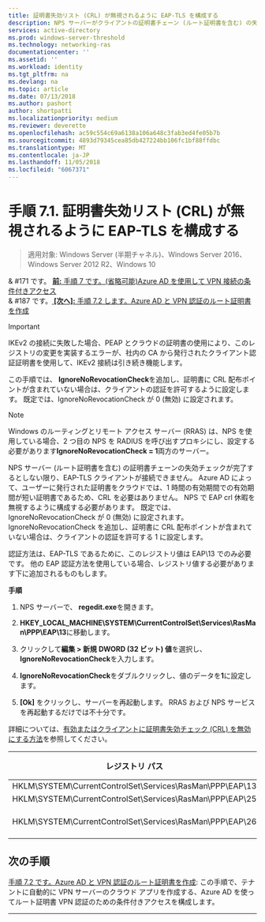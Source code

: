 ```yaml
---
title: 証明書失効リスト (CRL) が無視されるように EAP-TLS を構成する
description: NPS サーバーがクライアントの証明書チェーン (ルート証明書を含む) の失効チェックを完了し、証明書が失効していないことを確認する場合を除き、EAP-TLS クライアントが接続できません。
services: active-directory
ms.prod: windows-server-threshold
ms.technology: networking-ras
documentationcenter: ''
ms.assetid: ''
ms.workload: identity
ms.tgt_pltfrm: na
ms.devlang: na
ms.topic: article
ms.date: 07/13/2018
ms.author: pashort
author: shortpatti
ms.localizationpriority: medium
ms.reviewer: deverette
ms.openlocfilehash: ac59c554c69a6138a106a648c3fab3ed4fe05b7b
ms.sourcegitcommit: 4893d79345cea85db427224bb106fc1bf88ffdbc
ms.translationtype: MT
ms.contentlocale: ja-JP
ms.lasthandoff: 11/05/2018
ms.locfileid: "6067371"
---
```

# 手順 7.1.  証明書失効リスト (CRL) が無視されるように EAP-TLS を構成する

>適用対象: Windows Server (半期チャネル)、Windows Server 2016、Windows Server 2012 R2、Windows 10

& #171 です。 [**前:** 手順 7 です。(省略可能)Azure AD を使用して VPN 接続の条件付きアクセス](ad-ca-vpn-connectivity-windows10.md)<br>
& #187 です。[ **[次へ]:** 手順 7.2 します。Azure AD と VPN 認証のルート証明書を作成](vpn-create-root-cert-for-vpn-auth-azure-ad.md)

>[!IMPORTANT]
>IKEv2 の接続に失敗した場合、PEAP とクラウドの証明書の使用により、このレジストリの変更を実装するエラーが、社内の CA から発行されたクライアント認証証明書を使用して、IKEv2 接続は引き続き機能します。

この手順では、 **IgnoreNoRevocationCheck**を追加し、証明書に CRL 配布ポイントが含まれていない場合は、クライアントの認証を許可するように設定します。 既定では、IgnoreNoRevocationCheck が 0 (無効) に設定されます。

>[!NOTE]
>Windows のルーティングとリモート アクセス サーバー (RRAS) は、NPS を使用している場合、2 つ目の NPS を RADIUS を呼び出すプロキシにし、設定する必要があります**IgnoreNoRevocationCheck = 1**両方のサーバー。

NPS サーバー (ルート証明書を含む) の証明書チェーンの失効チェックが完了するとしない限り、EAP-TLS クライアントが接続できません。 Azure AD によって、ユーザーに発行された証明書をクラウドでは、1 時間の有効期間での有効期間が短い証明書であるため、CRL を必要はありません。 NPS で EAP crl 休暇を無視するように構成する必要があります。 既定では、IgnoreNoRevocationCheck が 0 (無効) に設定されます。 IgnoreNoRevocationCheck を追加し、証明書に CRL 配布ポイントが含まれていない場合は、クライアントの認証を許可する 1 に設定します。 

認証方法は、EAP-TLS であるために、このレジストリ値は EAP\13 でのみ必要です。 他の EAP 認証方法を使用している場合、レジストリ値する必要があります下に追加されるものもします。 

**手順**

1. NPS サーバーで、 **regedit.exe**を開きます。

2. **HKEY_LOCAL_MACHINE\SYSTEM\CurrentControlSet\Services\RasMan\PPP\EAP\13**に移動します。

3. クリックして**編集 > 新規** **DWORD (32 ビット) 値**を選択し、 **IgnoreNoRevocationCheck**を入力します。

4. **IgnoreNoRevocationCheck**をダブルクリックし、値のデータを**1**に設定します。

5. **[Ok]** をクリックし、サーバーを再起動します。 RRAS および NPS サービスを再起動するだけでは不十分です。

詳細については、[有効またはクライアントに証明書失効チェック (CRL) を無効にする方法](https://technet.microsoft.com/library/bb680540.aspx)を参照してください。


|レジストリ パス  |EAP の拡張機能  |
|---------|---------|
|HKLM\SYSTEM\CurrentControlSet\Services\RasMan\PPP\EAP\13     |EAP-TLS         |
|HKLM\SYSTEM\CurrentControlSet\Services\RasMan\PPP\EAP\25     |PEAP         |
|HKLM\SYSTEM\CurrentControlSet\Services\RasMan\PPP\EAP\26     |EAP-MSCHAP v2         |

## 次の手順

[手順 7.2 です。Azure AD と VPN 認証のルート証明書を作成](vpn-create-root-cert-for-vpn-auth-azure-ad.md): この手順で、テナントに自動的に VPN サーバーのクラウド アプリを作成する、Azure AD を使ってルート証明書 VPN 認証のための条件付きアクセスを構成します。 

---